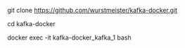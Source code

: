 git clone https://github.com/wurstmeister/kafka-docker.git

cd kafka-docker

docker exec -it kafka-docker_kafka_1 bash

